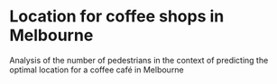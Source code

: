 # Location for coffee shops in Melbourne
Analysis of the number of pedestrians in the context of predicting the optimal location for a coffee café in Melbourne
